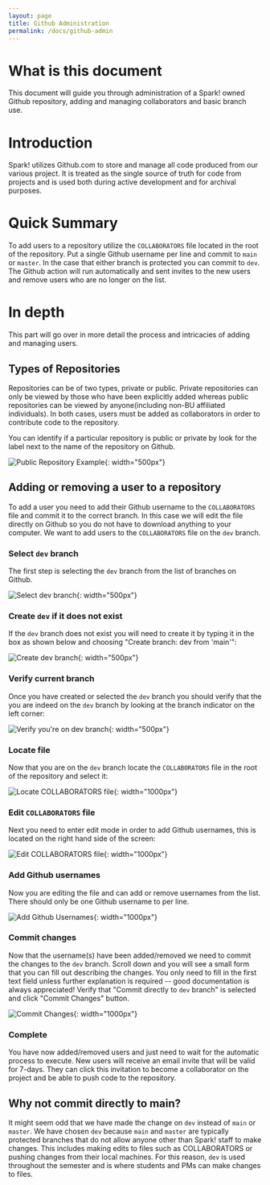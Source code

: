 ```yaml
---
layout: page
title: Github Administration
permalink: /docs/github-admin
---
```

# What is this document
This document will guide you through administration of a Spark! owned Github repository, adding and managing collaborators and basic branch use.
# Introduction
Spark! utilizes Github.com to store and manage all code produced from our various project. It is treated as the single source of truth for code from projects and is used both during active development and for archival purposes. 
# Quick Summary
To add users to a repository utilize the `COLLABORATORS` file located in the root of the repository. Put a single Github username per line and commit to `main` or `master`. In the case that either branch is protected you can commit to `dev`. The Github action will run automatically and sent invites to the new users and remove users who are no longer on the list.
# In depth
This part will go over in more detail the process and intricacies of adding and managing users.
## Types of Repositories
Repositories can be of two types, private or public. Private repositories can only be viewed by those who have been explicitly added whereas public repositories can be viewed by anyone(including non-BU affiliated individuals). In both cases, users must be added as collaborators in order to contribute code to the repository. 

You can identify if a particular repository is public or private by look for the label next to the name of the repository on Github. 

![Public Repository Example](assets/repo-type.jpg){: width="500px"}

## Adding or removing a user to a repository
To add a user you need to add their Github username to the `COLLABORATORS` file and commit it to the correct branch. In this case we will edit the file directly on Github so you do not have to download anything to your computer. We want to add users to the `COLLABORATORS` file on the `dev` branch. 
### Select `dev` branch
The first step is selecting the `dev` branch from the list of branches on Github.

![Select dev branch](assets/select-dev.jpg){: width="500px"}

### Create `dev` if it does not exist

If the `dev` branch does not exist you will need to create it by typing it in the box as shown below and choosing "Create branch: dev from 'main'":

![Create dev branch](assets/create-dev.jpg){: width="500px"}

### Verify current branch

Once you have created or selected the `dev` branch you should verify that the you are indeed on the `dev` branch by looking at the branch indicator on the left corner:

![Verify you're on dev branch](assets/verify-dev.jpg){: width="500px"}

### Locate file

Now that you are on the `dev` branch locate the `COLLABORATORS` file in the root of the repository and select it:

![Locate COLLABORATORS file](assets/collab-root.jpg){: width="1000px"}

### Edit `COLLABORATORS` file

Next you need to enter edit mode in order to add Github usernames, this is located on the right hand side of the screen:

![Edit COLLABORATORS file](assets/edit-collaborators.jpg){: width="1000px"}

### Add Github usernames

Now you are editing the file and can add or remove usernames from the list. There should only be one Github username to per line.

![Add Github Usernames](assets/add-usernames.jpg){: width="1000px"}

### Commit changes

Now that the username(s) have been added/removed we need to commit the changes to the `dev` branch. Scroll down and you will see a small form that you can fill out describing the changes. You only need to fill in the first text field unless further explanation is required -- good documentation is always appreciated! Verify that "Commit directly to `dev` branch" is selected and click "Commit Changes" button. 

![Commit Changes](assets/commit-change.png){: width="1000px"}

### Complete

You have now added/removed users and just need to wait for the automatic process to execute. New users will receive an email invite that will be valid for 7-days. They can click this invitation to become a collaborator on the project and be able to push code to the repository.

## Why not commit directly to main?

It might seem odd that we have made the change on `dev` instead of `main` or `master`. We have chosen `dev` because `main` and `master` are typically protected branches that do not allow anyone other than Spark! staff to make changes. This includes making edits to files such as COLLABORATORS or pushing changes from their local machines. For this reason, `dev` is used throughout the semester and is where students and PMs can make changes to files. 


